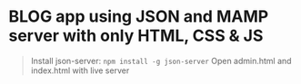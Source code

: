 # BLOG app using JSON and MAMP server with only HTML, CSS & JS

> Install json-server: ```npm install -g json-server```
> Open admin.html and index.html with live server


